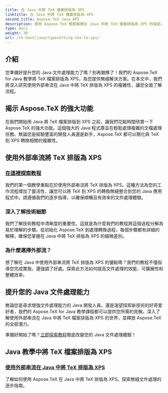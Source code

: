 ```yaml
---
title: 在 Java 中將 TeX 檔案排版為 XPS
linktitle: 在 Java 中將 TeX 檔案排版為 XPS
second_title: Aspose.TeX Java API
description: 使用 Aspose.TeX 輕鬆解鎖在 Java 中將 TeX 檔案排版為 XPS 的秘密。深入研究我們的教程，以獲取有關無縫文件處理的逐步指導。
type: docs
weight: 30
url: /zh-hant/java/typesetting-tex-to-xps/
---
```

## 介紹

您準備好提升您的 Java 文件處理能力了嗎？別再猶豫了！我們的 Aspose.TeX for Java 教學將 TeX 檔案排版為 XPS，為您提供無縫解決方案。在本文中，我們將深入研究使用外部串流在 Java 中將 TeX 排版為 XPS 的複雜性，讓您全面了解流程。

## 揭示 Aspose.TeX 的強大功能

在我們開始用 Java 將 TeX 檔案排版到 XPS 之前，讓我們花點時間欣賞一下 Aspose.TeX 的強大功能。這個強大的 Java 程式庫旨在輕鬆處理複雜的文檔處理任務。無論您是經驗豐富的開發人員還是新手，Aspose.TeX 都可以簡化與 TeX 到 XPS 轉換相關的複雜性。

## 使用外部串流將 TeX 排版為 XPS

### [在這裡探索教程](./typeset-tex-to-xps-external-stream/)

我們的第一個教學重點在於使用外部串流將 TeX 排版為 XPS。這種方法為您的工作流程增加了靈活性，讓您可以將 TeX 到 XPS 的轉換無縫整合到您的 Java 應用程式中。請遵循我們的逐步指導，以確保順暢且有效率的文件處理體驗。

### 深入了解技術細節

我們了解技術教程中清晰度的重要性。這就是為什麼我們的教程將這個過程分解為易於理解的步驟。從初始化 Aspose.TeX 到處理轉換過程，每個步驟都有詳細的解釋，確保您掌握在 Java 中將 TeX 排版為 XPS 的細微差別。

### 為什麼選擇外部流？

想了解在 Java 中使用外部串流將 TeX 排版為 XPS 的優點嗎？我們的教程不僅指導您完成實施，還強調了好處。探索此方法如何提高文件處理的效能、可擴展性和整體效率。

## 提升您的 Java 文件處理能力

無論您是尋求增強文件處理能力的 Java 開發人員，還是渴望探索新技術的好奇愛好者，我們的 Aspose.TeX for Java 教學課程都可以提供您所需的見解。深入了解使用外部串流在 Java 中將 TeX 檔案排版為 XPS 的世界，並釋放 Aspose.TeX 的全部潛力。

準備好開始了嗎？[立即探索教程](./typeset-tex-to-xps-external-stream/)徹底改變您的 Java 文件處理體驗！
## Java 教學中將 TeX 檔案排版為 XPS
### [使用外部串流在 Java 中將 TeX 排版為 XPS](./typeset-tex-to-xps-external-stream/)
了解如何使用 Aspose.TeX 在 Java 中將 TeX 排版為 XPS。探索無縫文件處理的逐步指南。